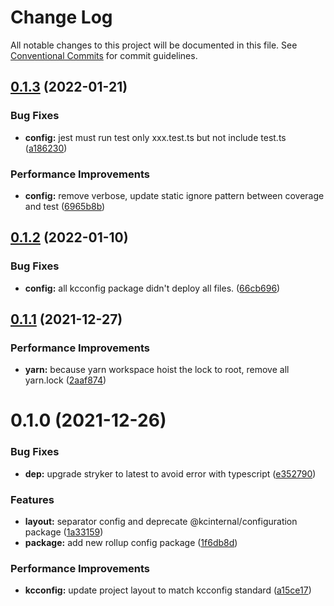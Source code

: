 # Change Log

All notable changes to this project will be documented in this file.
See [Conventional Commits](https://conventionalcommits.org) for commit guidelines.

## [0.1.3](https://github.com/kamontat/kcutils/compare/@kcconfig/jest-config@0.1.2...@kcconfig/jest-config@0.1.3) (2022-01-21)


### Bug Fixes

* **config:** jest must run test only xxx.test.ts but not include test.ts ([a186230](https://github.com/kamontat/kcutils/commit/a186230d837c6524e76691fa2784ffdc6351532f))


### Performance Improvements

* **config:** remove verbose, update static ignore pattern between coverage and test ([6965b8b](https://github.com/kamontat/kcutils/commit/6965b8b6a822f541825337d12613dff4d2fe1a2a))





## [0.1.2](https://github.com/kamontat/kcutils/compare/@kcconfig/jest-config@0.1.1...@kcconfig/jest-config@0.1.2) (2022-01-10)


### Bug Fixes

* **config:** all kcconfig package didn't deploy all files. ([66cb696](https://github.com/kamontat/kcutils/commit/66cb6968b0ad2917b53477dd5f9fec3fba97a5ff))





## [0.1.1](https://github.com/kamontat/kcutils/compare/@kcconfig/jest-config@0.1.0...@kcconfig/jest-config@0.1.1) (2021-12-27)


### Performance Improvements

* **yarn:** because yarn workspace hoist the lock to root, remove all yarn.lock ([2aaf874](https://github.com/kamontat/kcutils/commit/2aaf87404c68f6b7f1ad8deb5984b5e00ba6085e))





# 0.1.0 (2021-12-26)


### Bug Fixes

* **dep:** upgrade stryker to latest to avoid error with typescript ([e352790](https://github.com/kamontat/kcutils/commit/e352790cccfdeeab8922ef9a9f899b91c6c657d7))


### Features

* **layout:** separator config and deprecate @kcinternal/configuration package ([1a33159](https://github.com/kamontat/kcutils/commit/1a3315969554ef2ee0c97734bfd7557fadc48ded))
* **package:** add new rollup config package ([1f6db8d](https://github.com/kamontat/kcutils/commit/1f6db8d228d6a4d8c6154754ac11386fdc34ad1f))


### Performance Improvements

* **kcconfig:** update project layout to match kcconfig standard ([a15ce17](https://github.com/kamontat/kcutils/commit/a15ce17b2e93d10ecb9c883a897f2e305893ef58))
